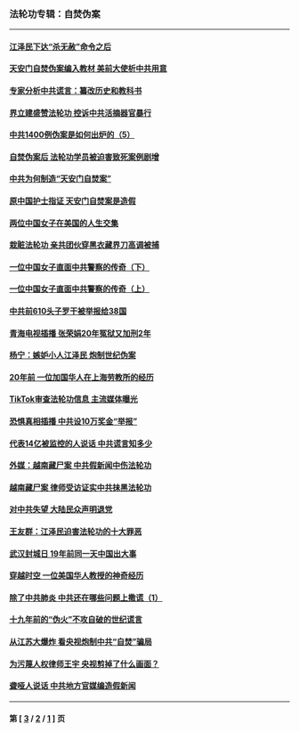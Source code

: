 ### 法轮功专辑：自焚伪案
---
#### [江泽民下达“杀无赦”命令之后](../../pages/nf5562/n13878084.md?03020430) 
#### [天安门自焚伪案编入教材 美前大使析中共用意](../../pages/nf5562/n13791932.md?03020430) 
#### [专家分析中共谎言：纂改历史和教科书](../../pages/nf5562/n13781542.md?03020430) 
#### [界立建盛赞法轮功 控诉中共活摘器官暴行](../../pages/nf5562/n13781971.md?03020430) 
#### [中共1400例伪案是如何出炉的（5）](../../pages/nf5562/n13226831.md?03020430) 
#### [自焚伪案后 法轮功学员被迫害致死案例剧增](../../pages/nf5562/n13190600.md?03020430) 
#### [中共为何制造“天安门自焚案”](../../pages/nf5562/n13183270.md?03020430) 
#### [原中国护士指证 天安门自焚案是造假](../../pages/nf5562/n13172289.md?03020430) 
#### [两位中国女子在美国的人生交集](../../pages/nf5562/n13156138.md?03020430) 
#### [栽赃法轮功 亲共团伙穿黑衣藏界刀高调被捕](../../pages/nf5562/n13073780.md?03020430) 
#### [一位中国女子直面中共警察的传奇（下）](../../pages/nf5562/n12989706.md?03020430) 
#### [一位中国女子直面中共警察的传奇（上）](../../pages/nf5562/n12985072.md?03020430) 
#### [中共前610头子罗干被举报给38国](../../pages/nf5562/n12975419.md?03020430) 
#### [青海电视插播 张荣娟20年冤狱又加刑2年](../../pages/nf5562/n12738166.md?03020430) 
#### [杨宁：嫉妒小人江泽民 炮制世纪伪案](../../pages/nf5562/n12724108.md?03020430) 
#### [20年前 一位加国华人在上海劳教所的经历](../../pages/nf5562/n12707932.md?03020430) 
#### [TikTok审查法轮功信息 主流媒体曝光](../../pages/nf5562/n12362336.md?03020430) 
#### [恐惧真相插播 中共设10万奖金“举报”](../../pages/nf5562/n12306396.md?03020430) 
#### [代表14亿被监控的人说话 中共谎言知多少](../../pages/nf5562/n12297484.md?03020430) 
#### [外媒：越南藏尸案 中共假新闻中伤法轮功](../../pages/nf5562/n12264411.md?03020430) 
#### [越南藏尸案 律师受访证实中共抹黑法轮功](../../pages/nf5562/n12261878.md?03020430) 
#### [对中共失望 大陆民众声明退党](../../pages/nf5562/n12187315.md?03020430) 
#### [王友群：江泽民迫害法轮功的十大罪恶](../../pages/nf5562/n12169074.md?03020430) 
#### [武汉封城日 19年前同一天中国出大事](../../pages/nf5562/n12150901.md?03020430) 
#### [穿越时空  一位美国华人教授的神奇经历](../../pages/nf5562/n12097460.md?03020430) 
#### [除了中共肺炎 中共还在哪些问题上撒谎（1）](../../pages/nf5562/n11955770.md?03020430) 
#### [十九年前的“伪火”不攻自破的世纪谎言](../../pages/nf5562/n11813238.md?03020430) 
#### [从江苏大爆炸 看央视炮制中共“自焚”骗局](../../pages/nf5562/n11140275.md?03020430) 
#### [为污蔑人权律师王宇 央视剪掉了什么画面？](../../pages/nf5562/n11130142.md?03020430) 
#### [聋哑人说话 中共地方官媒编造假新闻](../../pages/nf5562/n11006067.md?03020430) 

---
#### 第 [ [3](./3.md?03020430) / [2](./2.md?03020430) / [1](./1.md?03020430) ] 页
